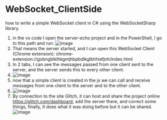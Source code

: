 # WebSocket_ClientSide
how to write a simple WebSocket client in C# using the WebSocketSharp library.

1) in the vs code I open the server-echo project and in the PowerShell, I go to this path and run:
![image](https://github.com/DoumSof99/WebSocket/assets/71881384/899632e2-f8e3-4a7d-ba77-226e72400bab)
2) That means the server started, and I can open this WebSocket Client (Chrome extension): chrome-extension://gobngblklhkgmjhbpbdlkglbhhlafjnh/index.html
3) In 2 tabs, I can see the messages passed from one client sent to the server, and the server sends this to every other client.
4) ![image](https://github.com/DoumSof99/WebSocket/assets/71881384/e91ce2b7-c7ce-4e52-aa44-b2d11b0cb78d)
5) now that a simple client is created in the js we can call and receive messages from one client to the server and to the other client.
6) ![image](https://github.com/DoumSof99/WebSocket/assets/71881384/792e8866-50ec-4df6-b09e-fe6b36c2bcb5)
7) By connection to the site Glitch, it can host and share the project online https://glitch.com/dashboard, add the server there, and correct some things, finally, it does what it was doing before but it can be shared.
   ![image](https://github.com/DoumSof99/WebSocket/assets/71881384/4e7fcc08-2930-4c5d-bc07-a299ad8290c1)


